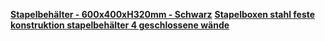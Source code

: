 [**Stapelbehälter - 600x400xH320mm - Schwarz**](https://www.transoplastshop.de/142/stapelbehaelter-600x400xh320mm-schwarz)
[**Stapelboxen stahl feste konstruktion stapelbehälter 4 geschlossene wände**](https://www.kruizinga.de/stapelboxen-stahl/feste-konstruktion-stapelbehalter/6524gb/gebraucht/98-6524gb)